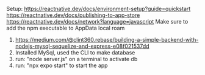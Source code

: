 Setup:
    https://reactnative.dev/docs/environment-setup?guide=quickstart
    https://reactnative.dev/docs/publishing-to-app-store
    https://reactnative.dev/docs/network?language=javascript
    Make sure to add the npm executable to AppData local roam

1. https://medium.com/@clint360.rebase/building-a-simple-backend-with-nodejs-mysql-sequelize-and-express-e08f021537dd
2. Installed MySql, used the CLI to make database
3. run: "node server.js" on a terminal to activate db
4. run: "npx expo start" to start the app

